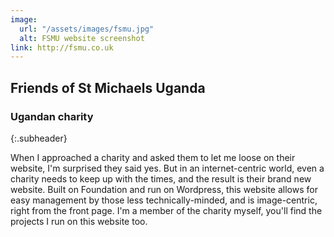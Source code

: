 ```yaml
---
image:
  url: "/assets/images/fsmu.jpg"
  alt: FSMU website screenshot
link: http://fsmu.co.uk
---
```


## Friends of St Michaels Uganda

### Ugandan charity
{:.subheader}

When I approached a charity and asked them to let me loose on their website, I'm surprised they said yes. But in an internet-centric world, even a charity needs to keep up with the times, and the result is their brand new website. Built on Foundation and run on Wordpress, this website allows for easy management by those less technically-minded, and is image-centric, right from the front page. I'm a member of the charity myself, you'll find the projects I run on this website too.

